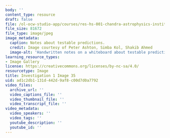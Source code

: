 ```yaml
---
body: ''
content_type: resource
draft: false
file: /ol-ocw-studio-app/courses/res-hs-001-chandra-astrophysics-institute/mithfh_chandra_inv1_pre_df.jpg
file_size: 81672
file_type: image/jpeg
image_metadata:
  caption: Notes about testable predictions.
  credit: Image courtesy of Peter Ashton, Simba Kol, Shakib Ahmed
  image-alt: 'Handwritten notes on a whiteboard about testable predictions. '
learning_resource_types:
- Image Gallery
license: https://creativecommons.org/licenses/by-nc-sa/4.0/
resourcetype: Image
title: Investigation 1 Image 35
uid: ad1c2db1-131d-442d-9af8-c00d7d0a7792
video_files:
  archive_url: ''
  video_captions_file: ''
  video_thumbnail_file: ''
  video_transcript_file: ''
video_metadata:
  video_speakers: ''
  video_tags: ''
  youtube_description: ''
  youtube_id: ''
---
```

